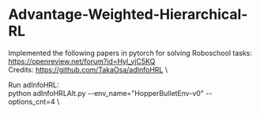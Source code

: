 # Advantage-Weighted-Hierarchical-RL

Implemented the following papers in pytorch for solving Roboschool tasks:\
https://openreview.net/forum?id=Hyl_vjC5KQ \
Credits: https://github.com/TakaOsa/adInfoHRL \


Run adInfoHRL: \
python adInfoHRLAlt.py --env_name="HopperBulletEnv-v0" --options_cnt=4 \

